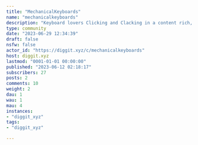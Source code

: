 ```yaml
---
title: "MechanicalKeyboards" 
name: "mechanicalkeyboards"
description: "Keyboard lovers Clicking and Clacking in a content rich, friendly place. The goal of this community is to provide daily links to interesting mechanical keyboard content."
type: community
date: "2023-06-29 12:34:39"
draft: false
nsfw: false
actor_id: "https://diggit.xyz/c/mechanicalkeyboards"
host: diggit.xyz
lastmod: "0001-01-01 00:00:00"
published: "2023-06-12 02:18:17"
subscribers: 27
posts: 2
comments: 10
weight: 2
dau: 1
wau: 1
mau: 4
instances:
- "diggit_xyz"
tags: 
- "diggit_xyz"

---
```

